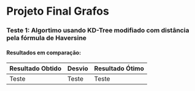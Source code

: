 # Projeto Final Grafos


### Teste 1: Algortimo usando KD-Tree modifiado com distância pela fórmula de Haversine
#### Resultados em comparação:
| Resultado Obtido | Desvio | Resultado Ótimo |
|------------------|--------|-----------------|
|      Teste       | Teste  |      Teste      |